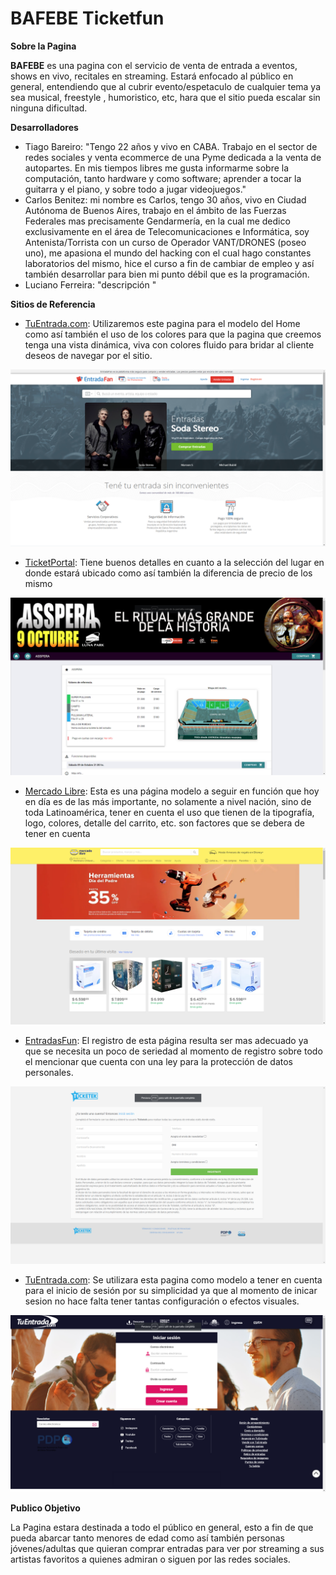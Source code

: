 # BAFEBE Ticketfun

**Sobre la Pagina**

**BAFEBE** es una pagina con el servicio de venta de entrada a eventos, shows en vivo, recitales en streaming. Estará enfocado al público en general, entendiendo que al cubrir evento/espetaculo de cualquier tema ya sea musical, freestyle , humoristico, etc, hara que el sitio pueda escalar sin ninguna dificultad.

**Desarrolladores**

<ul>
  <li>Tiago Bareiro: "Tengo 22 años y vivo en CABA. Trabajo en el sector de redes sociales y venta ecommerce de una Pyme dedicada a la venta de autopartes. En mis tiempos libres me gusta informarme sobre la computación, tanto hardware y como software; aprender a tocar la guitarra y el piano, y sobre todo a jugar videojuegos." </li>  
  <li>Carlos Benitez: mi nombre es Carlos, tengo 30 años, vivo en Ciudad Autónoma de Buenos Aires, trabajo en el ámbito de las Fuerzas Federales mas precisamente Gendarmería, en la cual me dedico exclusivamente en el área de Telecomunicaciones e Informática, soy Antenista/Torrista con un curso de Operador VANT/DRONES (poseo uno), me apasiona el mundo del hacking con el cual hago constantes laboratorios del mismo, hice el curso a fin de cambiar de empleo y así también desarrollar para bien mi punto débil que es la programación.</li>
  <li>Luciano Ferreira: "descripción "</li>
</ul>

**Sitios de Referencia**

<ul> 
  <li><a href="https://www.entradafan.com.ar/" >TuEntrada.com</a>: Utilizaremos este pagina para el modelo del Home como así también el uso de los colores para que la pagina que creemos tenga una vista dinámica, viva con colores fluido para bridar al cliente deseos de navegar por el sitio.</li>
</ul>
  <a><img src="https://github.com/EmmaCarlos/grupo_12_BAFEBE/blob/main/img/BAFEBE_HOME_TUENTRADAFANo.png" alt="ENTRADASFAN"></a>
<ul> 
  <li><a href="https://lunapark.ticketportal.com.ar/event?p=CD91D107384453217529DDFDDAD726A767B86BDFD1504539" >TicketPortal</a>: Tiene buenos detalles en cuanto a la selección del lugar en donde estará ubicado como así también la diferencia de precio de los mismo</li>
</ul>
  <a><img src="https://github.com/EmmaCarlos/grupo_12_BAFEBE/blob/main/img/BAFEBE_DETALLE_CARRITO_PRODUCTO_ticketportal.png" alt="TicketPortal"></a>
<ul>  
  <li><a href="https://www.mercadolibre.com.ar/" >Mercado Libre</a>: Esta es una página modelo a seguir en función que hoy en día es de las más importante, no solamente a nivel nación, sino de toda Latinoamérica, tener en cuenta el uso que tienen de la tipografía, logo, colores, detalle del carrito, etc. son factores que se debera de tener en cuenta</li>
</ul>
 <a><img src="https://github.com/EmmaCarlos/grupo_12_BAFEBE/blob/main/img/BAFEBE_MERCADO_LIBRE.png" alt="TicketPortal"></a>
<ul> 
 <li><a href="https://www.ticketek.com.ar/websource/auth/signup/" >EntradasFun</a>: El registro de esta página resulta ser mas adecuado ya que se necesita un poco de seriedad     al momento de registro sobre todo el mencionar que cuenta con una ley para la protección de datos personales. </li>
</ul>
<a><img src="https://github.com/EmmaCarlos/grupo_12_BAFEBE/blob/main/img/BAFEBE_REGISTRO_TICKETEKo.png" al="tuentrada.com"></a>
<ul>  
  <li><a href="https://tuentrada.com/autenticacion/ingresar/" >TuEntrada.com</a>: Se utilizara esta pagina como modelo a tener en cuenta para el inicio de sesión por su simplicidad ya que al momento de inicar sesion no hace falta tener tantas configuración o efectos visuales.</li></ul>
</ul>  
  <a><img src="https://github.com/EmmaCarlos/grupo_12_BAFEBE/blob/main/img/BAFEBE_INICIO_DE_SESION_TUENTRADA.COM.png" al="tuentrada.com"></a>


**Publico Objetivo**

La Pagina estara destinada a todo el público en general, esto a fin de que pueda abarcar tanto menores de edad como así también personas jóvenes/adultas que quieran comprar entradas para ver por streaming a sus artistas favoritos a quienes admiran o siguen por las redes sociales.
